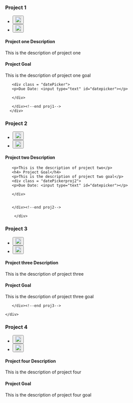 <div id="accordion">
  <div class="group">
    <h3>Project 1</h3>
    <div>
    <div class = "proj1"><!--begin proj1-->
    <div class = "alignrightp1">
    <ul>
      <li><button class = "editproject"><img src="images/smallediticon.png" width="19" height="21" alt="Edit"></button></li>
      <li><button class = "deleteproj"><img src="images/deleticon.png" width="19" height="21" alt="delete"></button></li>
      </ul>
      </div>
<h4>Project one Description</h4>
       <p>This is the description of project one</p>
       <h4> Project Goal</h4>
       <p>This is the description of project one goal</p>
       
       <div class = "datePicker">
       <p>Due Date: <input type="text" id="datepicker"></p>
       
       </div>
       
       </div><!--end proj1-->
      </div>
  </div>
  <div class="group">
    <h3>Project 2</h3>
    <div>
    <div class = "proj2"><!--begin proj2-->
    <div class = "alignrightp2">
    <ul>
      <li><button class = "editproject"><img src="images/smallediticon.png" width="19" height="21" alt="Edit"></button></li>
      <li><button class = "deleteproj"><img src="images/deleticon.png" width="19" height="21" alt="delete"></button></li>
      </ul>
      </div>
       <h4>Project two Description</h4>
    
       <p>This is the description of project two</p>
       <h4> Project Goal</h4>
       <p>This is the description of project two goal</p>
       <div class = "datePickerproj2">
       <p>Due Date: <input type="text" id="datepicker"></p>
       
       </div>
       
       
       </div><!--end proj2-->
       
        </div>
  </div>
  <div class="group">
    <h3>Project 3</h3>
    <div>
    <div class = "proj3"><!--begin proj3-->
    <div class = "alignrightp3">
    <ul>
      <li><button class = "editproject"><img src="images/smallediticon.png" width="19" height="21" alt="Edit"></button></li>
      <li><button class = "deleteproj"><img src="images/deleticon.png" width="19" height="21" alt="delete"></button></li>
      </ul>
      </div>
       <h4>Project three Description</h4>
       <p>This is the description of project three</p>
       <h4> Project Goal</h4>
       <p>This is the description of project three goal</p>
       
       </div><!--end proj3-->
      
    </div>
  </div>
  <div class="group">
    <h3>Project 4</h3>
    <div>
    <div class = "proj4"><!--begin proj4-->
    <div class = "alignrightp4">
    <ul>
      <li><button class = "editproject"><img src="images/smallediticon.png" width="19" height="21" alt="Edit"></button></li>
      <li><button class = "deleteproj"><img src="images/deleticon.png" width="19" height="21" alt="delete"></button></li>
      </ul>
      </div>
       <h4>Project four Description</h4>
       <p>This is the description of project four</p>
       <h4> Project Goal</h4>
       <p>This is the description of project four goal</p>
       </div><!--end proj4-->
      </div>
       </div>
       
